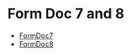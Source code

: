 # Form Doc 7 and 8
  - [FormDoc7](/modules/basic-forms-7-8/FormDoc7.md)
  - [FormDoc8](/modules/basic-forms-7-8/FormDoc8.md)

